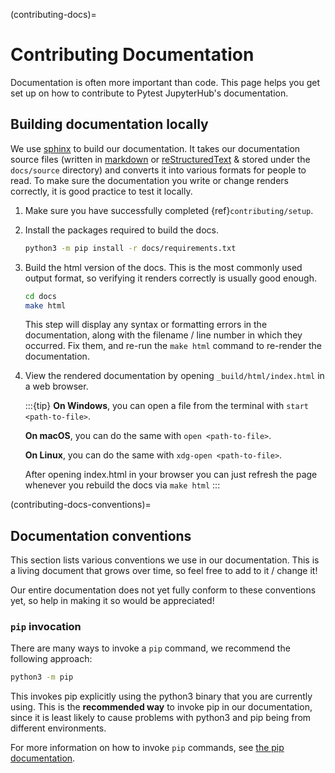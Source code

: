 (contributing-docs)=

# Contributing Documentation

Documentation is often more important than code. This page helps you get set up on how to contribute to Pytest JupyterHub's documentation.

## Building documentation locally

We use [sphinx](https://www.sphinx-doc.org) to build our documentation. It takes our documentation source files (written in [markdown](https://daringfireball.net/projects/markdown/) or [reStructuredText](https://www.sphinx-doc.org/en/master/usage/restructuredtext/basics.html) & stored under the `docs/source` directory) and converts it into various
formats for people to read. To make sure the documentation you write or change renders correctly, it is good practice to test it locally.

1. Make sure you have successfully completed {ref}`contributing/setup`.

2. Install the packages required to build the docs.

   ```bash
   python3 -m pip install -r docs/requirements.txt
   ```

3. Build the html version of the docs. This is the most commonly used
   output format, so verifying it renders correctly is usually good
   enough.

   ```bash
   cd docs
   make html
   ```

   This step will display any syntax or formatting errors in the documentation, along with the filename / line number in which they occurred. Fix them, and re-run the `make html` command to re-render the documentation.

4. View the rendered documentation by opening `_build/html/index.html` in
   a web browser.

   :::{tip}
   **On Windows**, you can open a file from the terminal with `start <path-to-file>`.

   **On macOS**, you can do the same with `open <path-to-file>`.

   **On Linux**, you can do the same with `xdg-open <path-to-file>`.

   After opening index.html in your browser you can just refresh the page whenever you rebuild the docs via `make html`
   :::

(contributing-docs-conventions)=

## Documentation conventions

This section lists various conventions we use in our documentation. This is a
living document that grows over time, so feel free to add to it / change it!

Our entire documentation does not yet fully conform to these conventions yet,
so help in making it so would be appreciated!

### `pip` invocation

There are many ways to invoke a `pip` command, we recommend the following
approach:

```bash
python3 -m pip
```

This invokes pip explicitly using the python3 binary that you are
currently using. This is the **recommended way** to invoke pip
in our documentation, since it is least likely to cause problems
with python3 and pip being from different environments.

For more information on how to invoke `pip` commands, see
[the pip documentation](https://pip.pypa.io/en/stable/).
